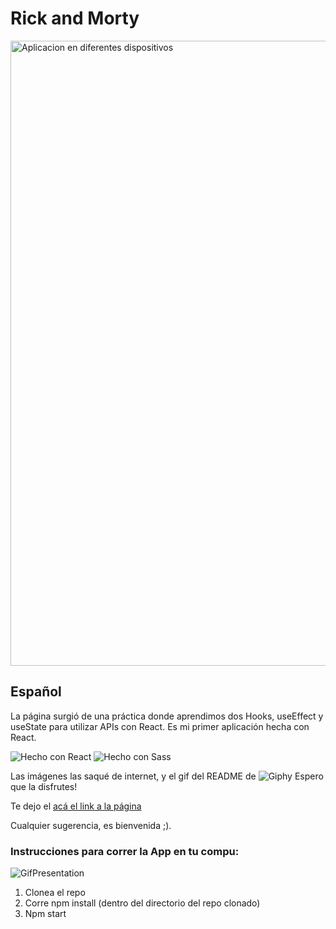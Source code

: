
# Rick and Morty


<img src="https://blogger.googleusercontent.com/img/b/R29vZ2xl/AVvXsEhrgawmskQyOWYYncgzzRGT93iibJ4JRWYX-f6F2kvI_jnLRM6QB3t_UEAW6kwPp0pZ0P1nhSh10cA5yrk0K9Nix3ABbWWvAwIY4r1U2nUoxNLH9_cK9ZV8izLo67_vhjSOH1FWFBXRiNXMRSSEy_F0Wvm7k5uYJxtq4eYRkdigS4JJmRKJOV19dP3rNA/w477-h235/rickmortyDifDevices-01-01.png" alt="Aplicacion en diferentes dispositivos" width="1000px">

## Español

La página surgió de una práctica donde aprendimos dos Hooks, useEffect y useState para utilizar APIs con React. 
Es mi primer aplicación hecha con React.

![Hecho con React](https://shields.io/badge/made%20with-React-lightblue?logo=react&style=plastic)
![Hecho con Sass](https://shields.io/badge/made%20with-Sass-ff69b4?logo=sass&style=plastic)


Las imágenes las saqué de internet, y el gif del README de ![Giphy](https://giphy.com/)
Espero que la disfrutes!

Te dejo el [acá el link a la página](https://morty-and-rick-page.netlify.app/)

Cualquier sugerencia, es bienvenida ;).

### Instrucciones para correr la App en tu compu:

![GifPresentation](https://media.giphy.com/media/J6D0TKmvHKYjbJmarX/giphy.gif)

1. Clonea el repo
2. Corre npm install (dentro del directorio del repo clonado)
3. Npm start



